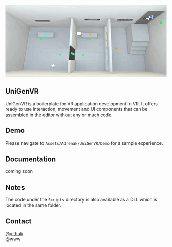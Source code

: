 ![Image](https://github.com/adrenak/UniGenVR/blob/master/img/Demo.PNG)

## UniGenVR
UniGenVR is a boilerplate for VR application development in VR. It offers ready to use interaction, movement and UI components that can be assembled in the editor without any or much code.

## Demo
Please navigate to `Assets/Adrenak/UniGenVR/Demo` for a sample experience. 

## Documentation
coming soon

## Notes
The code under the `Scripts` directory is also available as a DLL which is located in the same folder.

## Contact
[@github](https://www.github.com/adrenak)  
[@www](http://www.vatsalambastha.com)
